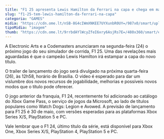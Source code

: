 ```yaml
---
title: "F1 25 apresenta Lewis Hamilton da Ferrari na capa e chega em maio"
slug: "f1-25-tem-lewis-hamilton-da-ferrari-na-capa"
categoria: "GAMES"
midia: "https://cdn.ome.lt/nSB-8G4cIWmXNKEE7UYXunbR0UY=/987x0/smart/uploads/conteudo/fotos/Design_sem_nome_-_2025-03-24T190705.557.png"
tipoMidia: "imagem"
thumb: "https://cdn.ome.lt/9rrbdAYlWcyZfeI6xry6AsjRs7E=/480x360/smart/extras/conteudos/Design_sem_nome_-_2025-03-24T190705.557.png"
---
```


A Electronic Arts e a Codemasters anunciaram na segunda-feira (24) o próximo jogo do seu simulador de corrida, F1 25. Uma das revelações mais aguardadas é que o campeão Lewis Hamilton irá estampar a capa do novo título.

O trailer de lançamento do jogo será divulgado na próxima quarta-feira (26), às 12h58, horário de Brasília. O vídeo é esperado para dar um vislumbre dos novos recursos de jogabilidade, melhorias e possíveis novos modos que o título pode oferecer.

O jogo anterior da franquia, F1 24, recentemente foi adicionado ao catálogo do Xbox Game Pass, o serviço de jogos da Microsoft, ao lado de títulos populares como Watch Dogs: Legion e Avowed. A previsão de lançamento para F1 25 é 30 de maio, com versões esperadas para as plataformas Xbox Series X/S, PlayStation 5 e PC.

Vale lembrar que o F1 24, último título da série, está disponível para Xbox One, Xbox Series X/S, PlayStation 4, PlayStation 5 e PC.